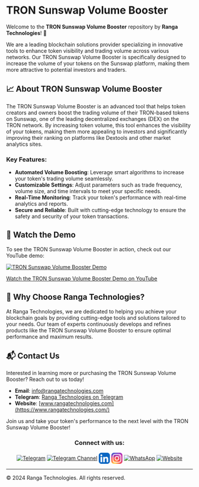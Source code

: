 # TRON Sunswap Volume Booster

Welcome to the **TRON Sunswap Volume Booster** repository by **Ranga Technologies**! 🚀

We are a leading blockchain solutions provider specializing in innovative tools to enhance token visibility and trading volume across various networks. Our TRON Sunswap Volume Booster is specifically designed to increase the volume of your tokens on the Sunswap platform, making them more attractive to potential investors and traders.

## 📈 About TRON Sunswap Volume Booster

The TRON Sunswap Volume Booster is an advanced tool that helps token creators and owners boost the trading volume of their TRON-based tokens on Sunswap, one of the leading decentralized exchanges (DEX) on the TRON network. By increasing token volume, this tool enhances the visibility of your tokens, making them more appealing to investors and significantly improving their ranking on platforms like Dextools and other market analytics sites.

### Key Features:
- **Automated Volume Boosting**: Leverage smart algorithms to increase your token's trading volume seamlessly.
- **Customizable Settings**: Adjust parameters such as trade frequency, volume size, and time intervals to meet your specific needs.
- **Real-Time Monitoring**: Track your token's performance with real-time analytics and reports.
- **Secure and Reliable**: Built with cutting-edge technology to ensure the safety and security of your token transactions.

## 🎥 Watch the Demo

To see the TRON Sunswap Volume Booster in action, check out our YouTube demo:

[![TRON Sunswap Volume Booster Demo](https://img.youtube.com/vi/C9JI0huZZGA/0.jpg)](https://youtu.be/C9JI0huZZGA)

[Watch the TRON Sunswap Volume Booster Demo on YouTube](https://youtu.be/C9JI0huZZGA)

## 🌟 Why Choose Ranga Technologies?

At Ranga Technologies, we are dedicated to helping you achieve your blockchain goals by providing cutting-edge tools and solutions tailored to your needs. Our team of experts continuously develops and refines products like the TRON Sunswap Volume Booster to ensure optimal performance and maximum results.

## 📬 Contact Us

Interested in learning more or purchasing the TRON Sunswap Volume Booster? Reach out to us today!

- **Email**: [info@rangatechnologies.com](mailto:info@rangatechnologies.com)
- **Telegram**: [Ranga Technologies on Telegram](https://t.me/rangatechnologies)
- **Website**: [www.rangatechnologies.com](https://www.rangatechnologies.com/)

Join us and take your token's performance to the next level with the TRON Sunswap Volume Booster!

<h3 align="center">Connect with us:</h3>
<p align="center">
<a href="https://t.me/rangatechnologies" target="blank"><img align="center" src="https://upload.wikimedia.org/wikipedia/commons/8/82/Telegram_logo.svg" alt="Telegram" height="30" width="30" /></a>
<a href="https://t.me/DexVolumeBots" target="blank"><img align="center" src="https://upload.wikimedia.org/wikipedia/commons/8/82/Telegram_logo.svg" alt="Telegram Channel" height="30" width="30" /></a>
<a href="https://www.linkedin.com/company/rangatechnologies/" target="blank"><img align="center" src="https://github.com/tandpfun/skill-icons/blob/main/icons/LinkedIn.svg" alt="LinkedIn" height="30" width="30" /></a>
<a href="https://www.instagram.com/rangatechnologies" target="blank"><img align="center" src="https://github.com/tandpfun/skill-icons/blob/main/icons/Instagram.svg" alt="Instagram" height="30" width="30" /></a>
<a href="https://api.whatsapp.com/message/XEABYADPSDL2D1" target="blank"><img align="center" src="https://upload.wikimedia.org/wikipedia/commons/6/6b/WhatsApp.svg" alt="WhatsApp" height="30" width="30" /></a>
<a href="https://www.rangatechnologies.com/" target="blank"><img align="center" src="https://upload.wikimedia.org/wikipedia/commons/6/6d/Windows_Settings_app_icon.png" alt="Website" height="30" width="30" /></a>
</p>

---

© 2024 Ranga Technologies. All rights reserved.

